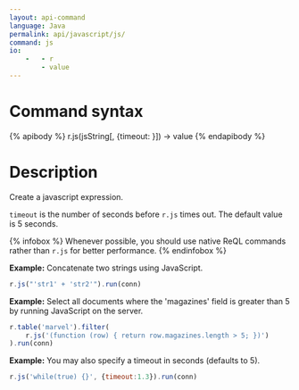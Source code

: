 ```yaml
---
layout: api-command
language: Java
permalink: api/javascript/js/
command: js
io:
    -   - r
        - value
---
```


# Command syntax #

{% apibody %}
r.js(jsString[, {timeout: <number>}]) &rarr; value
{% endapibody %}

# Description #

Create a javascript expression.

`timeout` is the number of seconds before `r.js` times out. The default value is 5 seconds.

{% infobox %}
Whenever possible, you should use native ReQL commands rather than `r.js` for better performance.
{% endinfobox %}

__Example:__ Concatenate two strings using JavaScript.

```js
r.js("'str1' + 'str2'").run(conn)
```

__Example:__ Select all documents where the 'magazines' field is greater than 5 by running JavaScript on the server.

```js
r.table('marvel').filter(
    r.js('(function (row) { return row.magazines.length > 5; })')
).run(conn)
```


__Example:__ You may also specify a timeout in seconds (defaults to 5).

```js
r.js('while(true) {}', {timeout:1.3}).run(conn)
```

